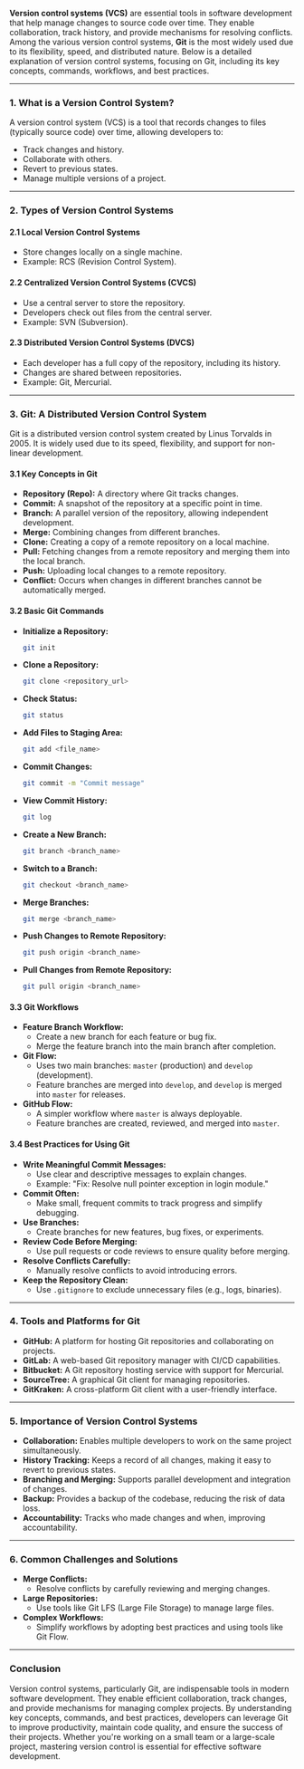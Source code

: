**Version control systems (VCS)** are essential tools in software development that help manage changes to source code over time. They enable collaboration, track history, and provide mechanisms for resolving conflicts. Among the various version control systems, **Git** is the most widely used due to its flexibility, speed, and distributed nature. Below is a detailed explanation of version control systems, focusing on Git, including its key concepts, commands, workflows, and best practices.

---

### **1. What is a Version Control System?**
A version control system (VCS) is a tool that records changes to files (typically source code) over time, allowing developers to:
- Track changes and history.
- Collaborate with others.
- Revert to previous states.
- Manage multiple versions of a project.

---

### **2. Types of Version Control Systems**
#### **2.1 Local Version Control Systems**
- Store changes locally on a single machine.
- Example: RCS (Revision Control System).

#### **2.2 Centralized Version Control Systems (CVCS)**
- Use a central server to store the repository.
- Developers check out files from the central server.
- Example: SVN (Subversion).

#### **2.3 Distributed Version Control Systems (DVCS)**
- Each developer has a full copy of the repository, including its history.
- Changes are shared between repositories.
- Example: Git, Mercurial.

---

### **3. Git: A Distributed Version Control System**
Git is a distributed version control system created by Linus Torvalds in 2005. It is widely used due to its speed, flexibility, and support for non-linear development.

#### **3.1 Key Concepts in Git**
- **Repository (Repo):** A directory where Git tracks changes.
- **Commit:** A snapshot of the repository at a specific point in time.
- **Branch:** A parallel version of the repository, allowing independent development.
- **Merge:** Combining changes from different branches.
- **Clone:** Creating a copy of a remote repository on a local machine.
- **Pull:** Fetching changes from a remote repository and merging them into the local branch.
- **Push:** Uploading local changes to a remote repository.
- **Conflict:** Occurs when changes in different branches cannot be automatically merged.

#### **3.2 Basic Git Commands**
- **Initialize a Repository:**
  ```bash
  git init
  ```
- **Clone a Repository:**
  ```bash
  git clone <repository_url>
  ```
- **Check Status:**
  ```bash
  git status
  ```
- **Add Files to Staging Area:**
  ```bash
  git add <file_name>
  ```
- **Commit Changes:**
  ```bash
  git commit -m "Commit message"
  ```
- **View Commit History:**
  ```bash
  git log
  ```
- **Create a New Branch:**
  ```bash
  git branch <branch_name>
  ```
- **Switch to a Branch:**
  ```bash
  git checkout <branch_name>
  ```
- **Merge Branches:**
  ```bash
  git merge <branch_name>
  ```
- **Push Changes to Remote Repository:**
  ```bash
  git push origin <branch_name>
  ```
- **Pull Changes from Remote Repository:**
  ```bash
  git pull origin <branch_name>
  ```

#### **3.3 Git Workflows**
- **Feature Branch Workflow:**
  - Create a new branch for each feature or bug fix.
  - Merge the feature branch into the main branch after completion.
- **Git Flow:**
  - Uses two main branches: `master` (production) and `develop` (development).
  - Feature branches are merged into `develop`, and `develop` is merged into `master` for releases.
- **GitHub Flow:**
  - A simpler workflow where `master` is always deployable.
  - Feature branches are created, reviewed, and merged into `master`.

#### **3.4 Best Practices for Using Git**
- **Write Meaningful Commit Messages:**
  - Use clear and descriptive messages to explain changes.
  - Example: "Fix: Resolve null pointer exception in login module."
- **Commit Often:**
  - Make small, frequent commits to track progress and simplify debugging.
- **Use Branches:**
  - Create branches for new features, bug fixes, or experiments.
- **Review Code Before Merging:**
  - Use pull requests or code reviews to ensure quality before merging.
- **Resolve Conflicts Carefully:**
  - Manually resolve conflicts to avoid introducing errors.
- **Keep the Repository Clean:**
  - Use `.gitignore` to exclude unnecessary files (e.g., logs, binaries).

---

### **4. Tools and Platforms for Git**
- **GitHub:** A platform for hosting Git repositories and collaborating on projects.
- **GitLab:** A web-based Git repository manager with CI/CD capabilities.
- **Bitbucket:** A Git repository hosting service with support for Mercurial.
- **SourceTree:** A graphical Git client for managing repositories.
- **GitKraken:** A cross-platform Git client with a user-friendly interface.

---

### **5. Importance of Version Control Systems**
- **Collaboration:** Enables multiple developers to work on the same project simultaneously.
- **History Tracking:** Keeps a record of all changes, making it easy to revert to previous states.
- **Branching and Merging:** Supports parallel development and integration of changes.
- **Backup:** Provides a backup of the codebase, reducing the risk of data loss.
- **Accountability:** Tracks who made changes and when, improving accountability.

---

### **6. Common Challenges and Solutions**
- **Merge Conflicts:**
  - Resolve conflicts by carefully reviewing and merging changes.
- **Large Repositories:**
  - Use tools like Git LFS (Large File Storage) to manage large files.
- **Complex Workflows:**
  - Simplify workflows by adopting best practices and using tools like Git Flow.

---

### **Conclusion**
Version control systems, particularly Git, are indispensable tools in modern software development. They enable efficient collaboration, track changes, and provide mechanisms for managing complex projects. By understanding key concepts, commands, and best practices, developers can leverage Git to improve productivity, maintain code quality, and ensure the success of their projects. Whether you're working on a small team or a large-scale project, mastering version control is essential for effective software development.
